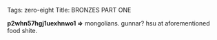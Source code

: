 Tags: zero-eight
Title: BRONZES PART ONE
  
**p2whn57hgj1uexhnwo1 =>**  mongolians. gunnar? hsu at aforementioned food shite.